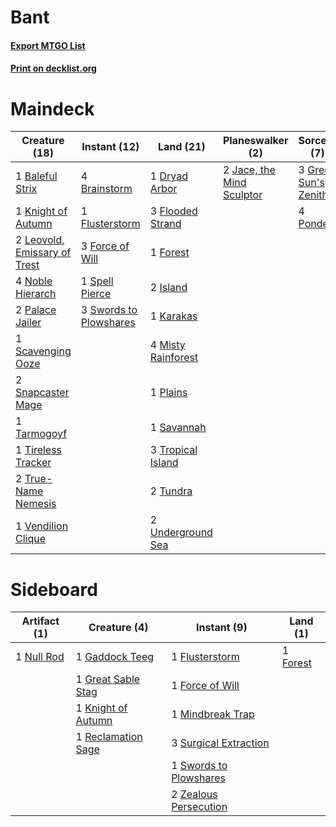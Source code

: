 # Bant

#### [Export MTGO List](../collection/Bant/Bant.txt)
#### [Print on decklist.org](http://decklist.org/?deckmain=1%09Baleful%20Strix%0A4%09Brainstorm%0A1%09Dryad%20Arbor%0A3%09Flooded%20Strand%0A1%09Flusterstorm%0A3%09Force%20of%20Will%0A1%09Forest%0A3%09Green%20Sun's%20Zenith%0A2%09Island%0A2%09Jace,%20the%20Mind%20Sculptor%0A1%09Karakas%0A1%09Knight%20of%20Autumn%0A2%09Leovold,%20Emissary%20of%20Trest%0A4%09Misty%20Rainforest%0A4%09Noble%20Hierarch%0A2%09Palace%20Jailer%0A1%09Plains%0A4%09Ponder%0A1%09Savannah%0A1%09Scavenging%20Ooze%0A2%09Snapcaster%20Mage%0A1%09Spell%20Pierce%0A3%09Swords%20to%20Plowshares%0A1%09Tarmogoyf%0A1%09Tireless%20Tracker%0A3%09Tropical%20Island%0A2%09True-Name%20Nemesis%0A2%09Tundra%0A2%09Underground%20Sea%0A1%09Vendilion%20Clique&deckside=1%09Flusterstorm%0A1%09Force%20of%20Will%0A1%09Forest%0A1%09Gaddock%20Teeg%0A1%09Great%20Sable%20Stag%0A1%09Knight%20of%20Autumn%0A1%09Mindbreak%20Trap%0A1%09Null%20Rod%0A1%09Reclamation%20Sage%0A3%09Surgical%20Extraction%0A1%09Swords%20to%20Plowshares%0A2%09Zealous%20Persecution)
# Maindeck

|                                             Creature (18)                                             |                                          Instant (12)                                           |                                          Land (21)                                          |                                          Planeswalker (2)                                          |                                          Sorcery (7)                                          |
|-------------------------------------------------------------------------------------------------------|-------------------------------------------------------------------------------------------------|---------------------------------------------------------------------------------------------|----------------------------------------------------------------------------------------------------|-----------------------------------------------------------------------------------------------|
|1 [Baleful Strix](http://gatherer.wizards.com/Pages/Card/Details.aspx?multiverseid=423507)             |4 [Brainstorm](http://gatherer.wizards.com/Pages/Card/Details.aspx?multiverseid=382871)          |1 [Dryad Arbor](http://gatherer.wizards.com/Pages/Card/Details.aspx?multiverseid=282542)     |2 [Jace, the Mind Sculptor](http://gatherer.wizards.com/Pages/Card/Details.aspx?multiverseid=382979)|3 [Green Sun's Zenith](http://gatherer.wizards.com/Pages/Card/Details.aspx?multiverseid=413711)|
|1 [Knight of Autumn](http://gatherer.wizards.com/Pages/Card/Details.aspx?multiverseid=452933)          |1 [Flusterstorm](http://gatherer.wizards.com/Pages/Card/Details.aspx?multiverseid=382942)        |3 [Flooded Strand](http://gatherer.wizards.com/Pages/Card/Details.aspx?multiverseid=405098)  |                                                                                                    |4 [Ponder](http://gatherer.wizards.com/Pages/Card/Details.aspx?multiverseid=451051)            |
|2 [Leovold, Emissary of Trest](http://gatherer.wizards.com/Pages/Card/Details.aspx?multiverseid=416834)|3 [Force of Will](http://gatherer.wizards.com/Pages/Card/Details.aspx?multiverseid=382943)       |1 [Forest](http://gatherer.wizards.com/Pages/Card/Details.aspx?multiverseid=439605)          |                                                                                                    |                                                                                               |
|4 [Noble Hierarch](http://gatherer.wizards.com/Pages/Card/Details.aspx?multiverseid=397709)            |1 [Spell Pierce](http://gatherer.wizards.com/Pages/Card/Details.aspx?multiverseid=425876)        |2 [Island](http://gatherer.wizards.com/Pages/Card/Details.aspx?multiverseid=439602)          |                                                                                                    |                                                                                               |
|2 [Palace Jailer](http://gatherer.wizards.com/Pages/Card/Details.aspx?multiverseid=416775)             |3 [Swords to Plowshares](http://gatherer.wizards.com/Pages/Card/Details.aspx?multiverseid=383119)|1 [Karakas](http://gatherer.wizards.com/Pages/Card/Details.aspx?multiverseid=201198)         |                                                                                                    |                                                                                               |
|1 [Scavenging Ooze](http://gatherer.wizards.com/Pages/Card/Details.aspx?multiverseid=425959)           |                                                                                                 |4 [Misty Rainforest](http://gatherer.wizards.com/Pages/Card/Details.aspx?multiverseid=426065)|                                                                                                    |                                                                                               |
|2 [Snapcaster Mage](http://gatherer.wizards.com/Pages/Card/Details.aspx?multiverseid=425875)           |                                                                                                 |1 [Plains](http://gatherer.wizards.com/Pages/Card/Details.aspx?multiverseid=439601)          |                                                                                                    |                                                                                               |
|1 [Tarmogoyf](http://gatherer.wizards.com/Pages/Card/Details.aspx?multiverseid=370404)                 |                                                                                                 |1 [Savannah](http://gatherer.wizards.com/Pages/Card/Details.aspx?multiverseid=383079)        |                                                                                                    |                                                                                               |
|1 [Tireless Tracker](http://gatherer.wizards.com/Pages/Card/Details.aspx?multiverseid=409997)          |                                                                                                 |3 [Tropical Island](http://gatherer.wizards.com/Pages/Card/Details.aspx?multiverseid=383138) |                                                                                                    |                                                                                               |
|2 [True-Name Nemesis](http://gatherer.wizards.com/Pages/Card/Details.aspx?multiverseid=376562)         |                                                                                                 |2 [Tundra](http://gatherer.wizards.com/Pages/Card/Details.aspx?multiverseid=383139)          |                                                                                                    |                                                                                               |
|1 [Vendilion Clique](http://gatherer.wizards.com/Pages/Card/Details.aspx?multiverseid=370390)          |                                                                                                 |2 [Underground Sea](http://gatherer.wizards.com/Pages/Card/Details.aspx?multiverseid=383142) |                                                                                                    |                                                                                               |


# Sideboard

|                                    Artifact (1)                                     |                                        Creature (4)                                         |                                           Instant (9)                                           |                                     Land (1)                                      |
|-------------------------------------------------------------------------------------|---------------------------------------------------------------------------------------------|-------------------------------------------------------------------------------------------------|-----------------------------------------------------------------------------------|
|1 [Null Rod](http://gatherer.wizards.com/Pages/Card/Details.aspx?multiverseid=383034)|1 [Gaddock Teeg](http://gatherer.wizards.com/Pages/Card/Details.aspx?multiverseid=140188)    |1 [Flusterstorm](http://gatherer.wizards.com/Pages/Card/Details.aspx?multiverseid=382942)        |1 [Forest](http://gatherer.wizards.com/Pages/Card/Details.aspx?multiverseid=439605)|
|                                                                                     |1 [Great Sable Stag](http://gatherer.wizards.com/Pages/Card/Details.aspx?multiverseid=193759)|1 [Force of Will](http://gatherer.wizards.com/Pages/Card/Details.aspx?multiverseid=382943)       |                                                                                   |
|                                                                                     |1 [Knight of Autumn](http://gatherer.wizards.com/Pages/Card/Details.aspx?multiverseid=452933)|1 [Mindbreak Trap](http://gatherer.wizards.com/Pages/Card/Details.aspx?multiverseid=197532)      |                                                                                   |
|                                                                                     |1 [Reclamation Sage](http://gatherer.wizards.com/Pages/Card/Details.aspx?multiverseid=430359)|3 [Surgical Extraction](http://gatherer.wizards.com/Pages/Card/Details.aspx?multiverseid=397706) |                                                                                   |
|                                                                                     |                                                                                             |1 [Swords to Plowshares](http://gatherer.wizards.com/Pages/Card/Details.aspx?multiverseid=383119)|                                                                                   |
|                                                                                     |                                                                                             |2 [Zealous Persecution](http://gatherer.wizards.com/Pages/Card/Details.aspx?multiverseid=413755) |                                                                                   |


